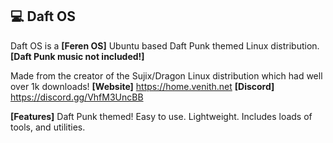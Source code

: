 ## 💻 Daft OS</br>
Daft OS is a **[Feren OS]** Ubuntu based Daft Punk themed Linux distribution. **[Daft Punk music not included!]**

Made from the creator of the Sujix/Dragon Linux distribution which had well over 1k downloads!
**[Website]**
https://home.venith.net
**[Discord]**
https://discord.gg/VhfM3UncBB

**[Features]**
Daft Punk themed!
Easy to use.
Lightweight.
Includes loads of tools, and utilities.
